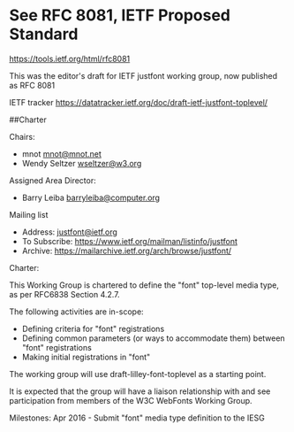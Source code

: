 # See RFC 8081, IETF Proposed Standard
https://tools.ietf.org/html/rfc8081

This was the editor's draft for IETF justfont working group, now published as RFC 8081

IETF tracker https://datatracker.ietf.org/doc/draft-ietf-justfont-toplevel/

##Charter

Chairs:
  - mnot <mnot@mnot.net>
  - Wendy Seltzer <wseltzer@w3.org>

Assigned Area Director:
  - Barry Leiba <barryleiba@computer.org>

Mailing list
  - Address: justfont@ietf.org
  - To Subscribe: https://www.ietf.org/mailman/listinfo/justfont
  - Archive: https://mailarchive.ietf.org/arch/browse/justfont/

Charter:

This Working Group is chartered to define the "font" top-level media type, as per RFC6838 Section 4.2.7.

The following activities are in-scope:
- Defining criteria for "font" registrations
- Defining common parameters (or ways to accommodate them) between
  "font" registrations
- Making initial registrations in "font"

The working group will use draft-lilley-font-toplevel as a starting point.

It is expected that the group will have a liaison relationship with and see participation from members of the W3C WebFonts Working Group.

Milestones:
  Apr 2016 - Submit "font" media type definition to the IESG
